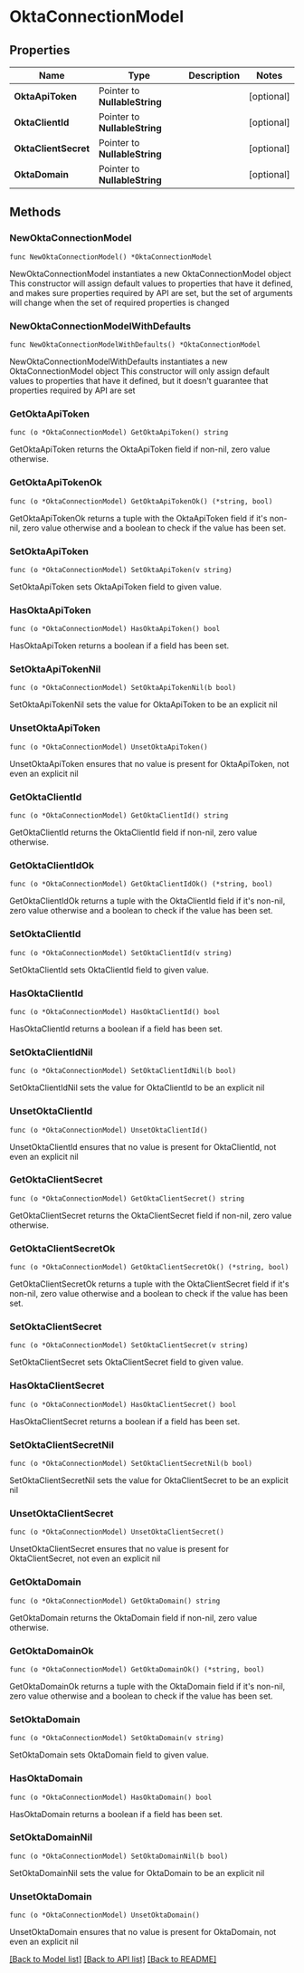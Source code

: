 # OktaConnectionModel

## Properties

Name | Type | Description | Notes
------------ | ------------- | ------------- | -------------
**OktaApiToken** | Pointer to **NullableString** |  | [optional] 
**OktaClientId** | Pointer to **NullableString** |  | [optional] 
**OktaClientSecret** | Pointer to **NullableString** |  | [optional] 
**OktaDomain** | Pointer to **NullableString** |  | [optional] 

## Methods

### NewOktaConnectionModel

`func NewOktaConnectionModel() *OktaConnectionModel`

NewOktaConnectionModel instantiates a new OktaConnectionModel object
This constructor will assign default values to properties that have it defined,
and makes sure properties required by API are set, but the set of arguments
will change when the set of required properties is changed

### NewOktaConnectionModelWithDefaults

`func NewOktaConnectionModelWithDefaults() *OktaConnectionModel`

NewOktaConnectionModelWithDefaults instantiates a new OktaConnectionModel object
This constructor will only assign default values to properties that have it defined,
but it doesn't guarantee that properties required by API are set

### GetOktaApiToken

`func (o *OktaConnectionModel) GetOktaApiToken() string`

GetOktaApiToken returns the OktaApiToken field if non-nil, zero value otherwise.

### GetOktaApiTokenOk

`func (o *OktaConnectionModel) GetOktaApiTokenOk() (*string, bool)`

GetOktaApiTokenOk returns a tuple with the OktaApiToken field if it's non-nil, zero value otherwise
and a boolean to check if the value has been set.

### SetOktaApiToken

`func (o *OktaConnectionModel) SetOktaApiToken(v string)`

SetOktaApiToken sets OktaApiToken field to given value.

### HasOktaApiToken

`func (o *OktaConnectionModel) HasOktaApiToken() bool`

HasOktaApiToken returns a boolean if a field has been set.

### SetOktaApiTokenNil

`func (o *OktaConnectionModel) SetOktaApiTokenNil(b bool)`

 SetOktaApiTokenNil sets the value for OktaApiToken to be an explicit nil

### UnsetOktaApiToken
`func (o *OktaConnectionModel) UnsetOktaApiToken()`

UnsetOktaApiToken ensures that no value is present for OktaApiToken, not even an explicit nil
### GetOktaClientId

`func (o *OktaConnectionModel) GetOktaClientId() string`

GetOktaClientId returns the OktaClientId field if non-nil, zero value otherwise.

### GetOktaClientIdOk

`func (o *OktaConnectionModel) GetOktaClientIdOk() (*string, bool)`

GetOktaClientIdOk returns a tuple with the OktaClientId field if it's non-nil, zero value otherwise
and a boolean to check if the value has been set.

### SetOktaClientId

`func (o *OktaConnectionModel) SetOktaClientId(v string)`

SetOktaClientId sets OktaClientId field to given value.

### HasOktaClientId

`func (o *OktaConnectionModel) HasOktaClientId() bool`

HasOktaClientId returns a boolean if a field has been set.

### SetOktaClientIdNil

`func (o *OktaConnectionModel) SetOktaClientIdNil(b bool)`

 SetOktaClientIdNil sets the value for OktaClientId to be an explicit nil

### UnsetOktaClientId
`func (o *OktaConnectionModel) UnsetOktaClientId()`

UnsetOktaClientId ensures that no value is present for OktaClientId, not even an explicit nil
### GetOktaClientSecret

`func (o *OktaConnectionModel) GetOktaClientSecret() string`

GetOktaClientSecret returns the OktaClientSecret field if non-nil, zero value otherwise.

### GetOktaClientSecretOk

`func (o *OktaConnectionModel) GetOktaClientSecretOk() (*string, bool)`

GetOktaClientSecretOk returns a tuple with the OktaClientSecret field if it's non-nil, zero value otherwise
and a boolean to check if the value has been set.

### SetOktaClientSecret

`func (o *OktaConnectionModel) SetOktaClientSecret(v string)`

SetOktaClientSecret sets OktaClientSecret field to given value.

### HasOktaClientSecret

`func (o *OktaConnectionModel) HasOktaClientSecret() bool`

HasOktaClientSecret returns a boolean if a field has been set.

### SetOktaClientSecretNil

`func (o *OktaConnectionModel) SetOktaClientSecretNil(b bool)`

 SetOktaClientSecretNil sets the value for OktaClientSecret to be an explicit nil

### UnsetOktaClientSecret
`func (o *OktaConnectionModel) UnsetOktaClientSecret()`

UnsetOktaClientSecret ensures that no value is present for OktaClientSecret, not even an explicit nil
### GetOktaDomain

`func (o *OktaConnectionModel) GetOktaDomain() string`

GetOktaDomain returns the OktaDomain field if non-nil, zero value otherwise.

### GetOktaDomainOk

`func (o *OktaConnectionModel) GetOktaDomainOk() (*string, bool)`

GetOktaDomainOk returns a tuple with the OktaDomain field if it's non-nil, zero value otherwise
and a boolean to check if the value has been set.

### SetOktaDomain

`func (o *OktaConnectionModel) SetOktaDomain(v string)`

SetOktaDomain sets OktaDomain field to given value.

### HasOktaDomain

`func (o *OktaConnectionModel) HasOktaDomain() bool`

HasOktaDomain returns a boolean if a field has been set.

### SetOktaDomainNil

`func (o *OktaConnectionModel) SetOktaDomainNil(b bool)`

 SetOktaDomainNil sets the value for OktaDomain to be an explicit nil

### UnsetOktaDomain
`func (o *OktaConnectionModel) UnsetOktaDomain()`

UnsetOktaDomain ensures that no value is present for OktaDomain, not even an explicit nil

[[Back to Model list]](../README.md#documentation-for-models) [[Back to API list]](../README.md#documentation-for-api-endpoints) [[Back to README]](../README.md)


